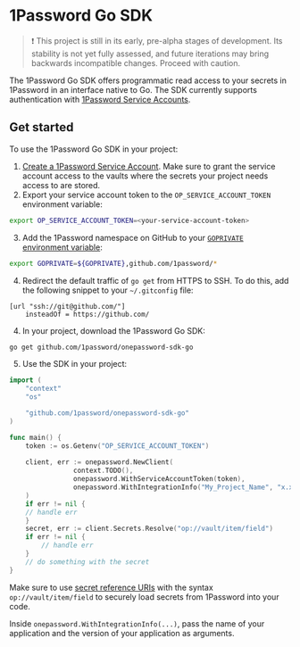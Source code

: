 # 1Password Go SDK

> ❗ This project is still in its early, pre-alpha stages of development. Its stability is not yet fully assessed, and future iterations may bring backwards incompatible changes. Proceed with caution.

The 1Password Go SDK offers programmatic read access to your secrets in 1Password in an interface native to Go. The SDK currently supports authentication with [1Password Service Accounts](https://developer.1password.com/docs/service-accounts/).

## Get started

To use the 1Password Go SDK in your project:

1. [Create a 1Password Service Account](https://developer.1password.com/docs/service-accounts/get-started/#create-a-service-account). Make sure to grant the service account access to the vaults where the secrets your project needs access to are stored.
2. Export your service account token to the `OP_SERVICE_ACCOUNT_TOKEN` environment variable:

```bash
export OP_SERVICE_ACCOUNT_TOKEN=<your-service-account-token>
```

3. Add the 1Password namespace on GitHub to your [`GOPRIVATE` environment variable](https://pkg.go.dev/cmd/go#hdr-Configuration_for_downloading_non_public_code):

```bash
export GOPRIVATE=${GOPRIVATE},github.com/1password/*
```

4. Redirect the default traffic of `go get` from HTTPS to SSH. To do this, add the following snippet to your `~/.gitconfig` file:

```
[url "ssh://git@github.com/"]
	insteadOf = https://github.com/
```

4. In your project, download the 1Password Go SDK:

```bash
go get github.com/1password/onepassword-sdk-go
```

5. Use the SDK in your project:

```go
import (
    "context"
    "os"

    "github.com/1password/onepassword-sdk-go"
)

func main() {
    token := os.Getenv("OP_SERVICE_ACCOUNT_TOKEN")
	
    client, err := onepassword.NewClient(
                context.TODO(),
                onepassword.WithServiceAccountToken(token),
                onepassword.WithIntegrationInfo("My_Project_Name", "x.x.x"),
    )
    if err != nil {
	// handle err
    }
    secret, err := client.Secrets.Resolve("op://vault/item/field")
    if err != nil {
        // handle err
    }
    // do something with the secret
}
```

Make sure to use [secret reference URIs](https://developer.1password.com/docs/cli/secret-references/) with the syntax `op://vault/item/field` to securely load secrets from 1Password into your code.

Inside ```onepassword.WithIntegrationInfo(...)```, pass the name of your application and the version of your application as arguments.